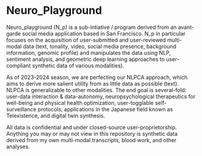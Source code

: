 # Neuro_Playground

Neuro_playground (N_p) is a sub-intiative / program derived from an avant-garde social media application based in San Francisco. N_p in particular focuses on the acquisition of user-submitted and user-reviewed multi-modal data (text, tonality, video, social media presence, background information, genomic profile) and manipulates the data using NLP, sentiment analysis, and geometric deep learning approaches to user-compliant synthetic data of various modalities).

As of 2023-2024 season, we are perfecting our NLPCA approach, which aims to derive more salient utility from as little data as possible (text). NLPCA is generalizable to other modalities. The end goal is several-fold: user-data interaction & data-autonomy, neuropsychological therapeutics for well-being and physical health optimization, user-togglable self-surveillance protocols, applications in the Japanese field known as Telexistence, and digital twin synthesis.

All data is confidential and under closed-source user-proprietorship. Anything you may or may not view in this repository is synthetic data derived from my own multi-modal transcripts, blood work, and other analyses.
